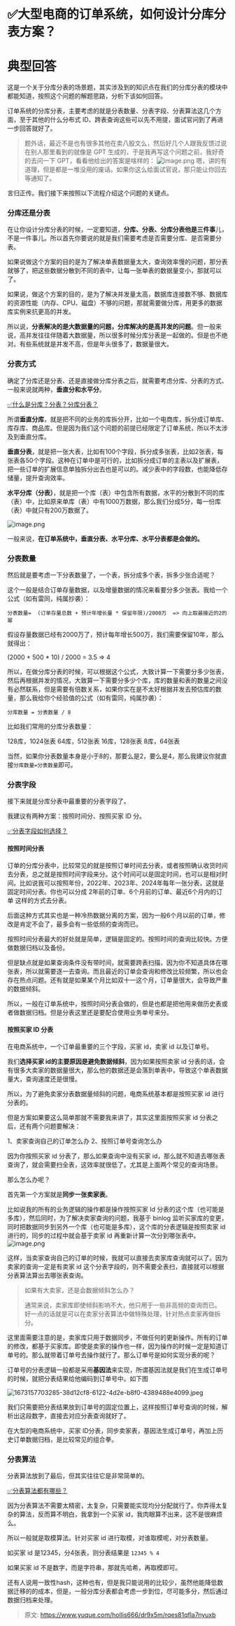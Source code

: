 # ✅大型电商的订单系统，如何设计分库分表方案？


# 典型回答

这是一个关于分库分表的场景题，其实涉及到的知识点在我们的分库分表的模块中都能知道，按照这个问题的解题思路，分析下该如何回答。

订单系统的分库分表，主要考虑的就是分表数量、分表字段、分表算法这几个方面，至于其他的什么分布式 ID、跨表查询这些可以先不用提，面试官问到了再进一步回答就好了。

> 题外话，最近不是也有很多其他在卖八股文么，然后好几个人跟我反馈过说在别人那里看到的就像是 GPT 生成的，于是我再写这个问题之前，我好奇的去问一下 GPT，看看他给出的答案是啥样的：
> ![image.png](./img/6_h-wJG53KU0v0HH/1722651373952-b9c15059-6d74-40d7-b475-f2b98eb6965f-094463.png)
> 嗯，讲的有道理，但是都是一堆没用的废话。如果你这么给面试官说，那只能让你回去等通知了。


言归正传。我们接下来按照以下流程介绍这个问题的关键点。


### 分库还是分表

在让你设计分库分表的时候，一定要知道，**分库、分表、分库分表他是三件事**儿，不是一件事儿。所以首先你要说的就是我们需要考虑是否需要分库、是否需要分表。

如果说做这个方案的目的是为了解决单表数据量太大，查询效率慢的问题，那分表就够了，把这些数据分散到不同的表中，让每一张单表的数据量变小，那就可以了。

如果说，做这个方案的目的，是为了解决并发量太高，数据库连接数不够、数据库的资源性能（内存、CPU、磁盘）不够的问题，那就需要做分库，用更多的数据库实例来抗更高的并发。

所以说，**分表解决的是大数据量的问题，分库解决的是高并发的问题**。但一般来说，高并发往往伴随着大数据量，所以很多时候分库分表是一起做的。但是也不绝对。有些系统就是并发不高，但是年头很多了，数据量很大。


### 分表方式

确定了分库还是分表、还是直接做分库分表之后，就需要考虑分库、分表的方式、一般来说就两种，**垂直分和水平分**。

[✅什么是分库？分表？分库分表？](https://www.yuque.com/hollis666/dr9x5m/wpus0g?view=doc_embed&inner=XqsDb)

所谓**垂直分库**，就是把不同的业务的库拆分开，比如一个电商库，拆分成订单库、库存库、商品库。但是因为我们这个问题的前提已经限定了订单系统，所以不太涉及到垂直分库。

**垂直分表**，就是把一张大表，比如有100个字段，拆分成多张表，比如2张表，每张表各50个字段。这种在订单中是可行的，比如拆分成订单的主表以及扩展表，把一些订单的扩展信息单独拆分出去也是可以的。减少表中的字段数，也能降低存储量，提升查询效率。

**水平分库（分表）**，就是把一个库（表）中包含所有数据，水平的分散到不同的库（表）中，比如原来单库（表）中有1000万数据，那么我们分成5分，每一份库（表）中就只有200万数据了。

![image.png](./img/6_h-wJG53KU0v0HH/1722652076044-3cb190f8-6c06-4bca-a577-5fd4eb4a5ab9-944852.png)

一般来说，**在订单系统中，垂直分表、水平分库、水平分表都是会做的。**


### 分表数量

然后就是要考虑一下分表数量了，一个表，拆分成多个表，拆多少张合适呢？

这个一般是结合订单存量数据，以及增量数据的情况来看要分多少张表。我给一个公式（如有雷同，纯属抄袭）：

`分表数量=  (订单存量总数 + 预计年增长量 * 保留年限)/2000万  => 向上取最接近的2的幂`

假设存量数据已经有2000万了，预计每年增长500万，我们需要保留10年，那么就得出：

(2000 + 500 * 10) / 2000 = 3.5  => 4

所以，在做分库分表的时候，可以根据这个公式，大致计算一下需要分多少张表，然后再根据并发的情况，大致算一下需要分多少个库，库的数量和表的数量之间没有必然联系，但是需要有倍数关系，如果你实在是不太好根据并发去预估库的数量，那么我给你个经验值的公式（如有雷同，纯属抄袭）：

`分库数量 = 分表数量 / 8`

比如我们常用的分库分表数量：

128库，1024张表
64库，512张表
16库，128张表
8库，64张表

当然，如果你分表数量本身是小于8的，那要么是2，要么是4，那么我建议你就直接`分库数量=分表数量`即可。

### 分表字段

接下来就是分库分表中最重要的分表字段了。

我建议有两种方案：按照时间分、按照买家 ID 分。

[✅分表字段如何选择？](https://www.yuque.com/hollis666/dr9x5m/mec4ust5rpfob78r?view=doc_embed)


#### 按照时间分表

订单的分库分表中，比较常见的就是按照订单时间去分表，或者按照确认收货时间去分表，总之就是按照时间字段来分。这个时间可以是固定时间，也可以是相对时间。比如说我可以按照年份，2022年、2023年、2024年每年一张分表，这就是固定时间分表。你也可以分成 2年前的订单、6个月前的订单、最近6个月内的订单 这样的方式去分表。

后面这种方式其实也是一种冷热数据分离的方案，因为一般6个月以前的订单，修改是肯定不会了，最多会有一些低频的查询而已。

按照时间分表最大的好处就是简单，逻辑是固定的。按照时间的查询比较快。方便做数据归档以及备份。

但是缺点就是如果查询条件没有带时间，就需要跨表扫描，因为你不知道具体在哪张表，所以就需要逐一去查询。而且最近的订单会查询和修改比较频繁，所以也会存在热点问题。还有就是如果某个月比如双十一这个月，订单量很大，会导致严重的数据倾斜。

所以，一般在订单系统中，按照时间分表会做的，但是也都是把他用来做历史表或者做数据归档。但是分表这里还是要配合使用业务单号来分。


#### 按照买家 ID 分表

在电商系统中，一个订单最重要的三个字段，买家 id，卖家 id 以及订单号。

我们**选择买家 id的主要原因是避免数据倾斜**，因为如果按照卖家 id 分表的话，会有很多大卖家的数据量很大，那么他的数据还是会落到单表中，导致这个单表数据量大，查询速度还是很慢。

所以，为了避免卖家分表数据量倾斜的问题，电商系统基本都是按照买家 id 进行分表的。

但是方案如果要这么简单那就不需要我来讲了，其实这里面按照买家 id 分表之后，还有两个问题要解决：

1、卖家查询自己的订单怎么办
2、按照订单号查询怎么办

因为你按照买家 id 分表了，那么如果查询中没有买家 id，那么就不知道去哪张表查询了，就会需要扫全表，这效率就很低了。尤其是上面两个常见的查询场景。

那么怎么办呢？

首先第一个方案就是**同步一张卖家表**。

比如说我的所有的业务逻辑的操作都是操作按照买家 Id 分表的这个库（也可能是多库），然后同时，为了解决卖家查询的问题，我基于 binlog 监听买家库的变更，同时把数据同步到另外一个库（也可能是多库），这个库的分表逻辑是按照卖家 id 进行的，同步的过程中就会基于卖家 id 再重新计算一次分到哪张表中。
![image.png](./img/6_h-wJG53KU0v0HH/1722653470980-33e3bbb3-2b16-4770-ad54-23ecee10336f-395148.png)

这样，当卖家查询自己的订单的时候，我就可以直接去卖家库查询就可以了。因为卖家的查询一定是有卖家 id 这个分表字段的，则不需要全表扫，直接就可以根据分表算法算出去哪张表查询。

> 如果有大卖家，还是会数据倾斜怎么办？
> 
> 通常来说，卖家库即使倾斜影响不大，他只用于一些非高频的查询而已。
> 好一点的话就是可以在卖家分表算法中做特殊处理，针对热点卖家再做拆分。


这里面需要注意的是，卖家库只用于数据同步，不做任何的更新操作。所有的订单的修改，都基于买家库。即使是卖家的操作也一样，因为操作的时候一定是知道订单号的。那么就带着订单号去操作就行了。那么订单号是如何实现分表的呢？

订单号的分表逻辑一般都是采用**基因法**来实现，所谓基因法就是我们在生成订单号的时候，就把分表结果给他编码到订单号中。如下图

![1673157703285-38d12cf8-6122-4d2e-b8f0-4389488e4099.jpeg](./img/6_h-wJG53KU0v0HH/1673157703285-38d12cf8-6122-4d2e-b8f0-4389488e4099-736448.webp)

我们只需要把分表结果放到订单号的固定位置上，这样按照订单号查询的时候，解析出这段数字，直接去对应分表查询就好了。

在大型的电商系统中，买家 ID分表，同步卖家表，基因法生成订单号，再加上历史订单数据归档，是比较常见的组合拳。


### 分表算法

分表算法放到了最后，但其实往往它是非常简单的。

[✅分表算法都有哪些？](https://www.yuque.com/hollis666/dr9x5m/anpg4kfcb8p7egag?view=doc_embed)

因为分表算法不需要太精密，太复杂，只需要能实现均分分配就行了。你弄得太复杂的算法，反而算不明白，我拿到一个买家 id，我肉眼算不出来，这不是很麻烦么。

所以一般就是取模算法。针对买家 id 进行取模，对谁取模呢，对分表数量。

如买家 id 是12345，分4张表，则分表结果是 `12345 % 4 `

如果买家 id 不是数字，而是字符串，那就先哈希，再取模即可。

还有人说用一致性hash，这种也有，但是我只能说用的比较少，虽然他能降低数据迁移的的成本，但是，一般分库分表都会考虑一步到位，尽可能多分，然后通过数据归档来处理。



> 原文: <https://www.yuque.com/hollis666/dr9x5m/rqes81qfla7nyuxb>